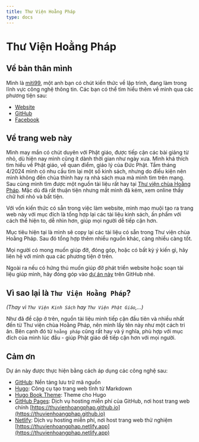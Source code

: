 ```yaml
---
title: Thư Viện Hoằng Pháp
type: docs
---
```


# Thư Viện Hoằng Pháp

## Về bản thân mình

Mình là [miti99](https://tiennm99.github.io), một anh bạn có chút kiến thức về lập trình, đang làm trong lĩnh vực công
nghệ
thông tin. Các bạn có thể tìm hiểu thêm về mình qua các phương tiện sau:

- [Website](https://tiennm99.github.io)
- [GitHub](https://github.com/tiennm99)
- [Facebook](https://www.facebook.com/tiennm99)

## Về trang web này

Mình may mắn có chút duyên với Phật giáo, được tiếp cận các bài giảng từ nhỏ, dù hiện nay mình cũng ít dành thời gian
như ngày xưa. Mình khá thích tìm hiểu về Phật giáo, về quan điểm, giáo lý của Đức Phật. Tầm tháng 4/2024 mình có nhu cầu
tìm lại một số kinh sách, nhưng do điều kiện nên mình không đến chùa thỉnh hay ra nhà sách mua mà mình tìm trên mạng.
Sau cùng mình tìm được một nguồn tài liệu rất hay
tại [Thư viện chùa Hoằng Pháp](https://www.chuahoangphap.com.vn/thu-vien-kinh-sach/). Mặc dù đã rất thuận tiện nhưng mắt
mình đã kém, xem online thấy chữ hơi nhỏ và bất tiện.

Với vốn kiến thức có sẵn trong việc làm website, mình mạo muội tạo ra trang web này với mục đích là tổng hợp lại các tài
liệu kinh sách, ấn phẩm với cách thể hiện to, dễ nhìn hơn, giúp mọi người dễ tiếp cận hơn.

Mục tiêu hiện tại là mình sẽ copy lại các tài liệu có sẵn trong Thư viện chùa Hoằng Pháp. Sau đó tổng hợp thêm nhiều
nguồn khác, càng nhiều càng tốt.

Mọi người có mong muốn giúp đỡ, đóng góp, hoặc có bất kỳ ý kiến gì, hãy liên hệ với mình qua các phương tiện ở trên.

Ngoài ra nếu có hứng thú muốn giúp đỡ phát triển website hoặc soạn tài liệu giúp mình, hãy đóng góp
vào [dự án này](https://github.com/thuvienhoangphap/thuvienhoangphap.github.io) trên GitHub nhé.

## Vì sao lại là `Thư Viện Hoằng Pháp`?

_(Thay vì `Thư Viện Kinh Sách` hay `Thư Viện Phật Giáo`,...)_

Như đã đề cập ở trên, nguồn tài liệu mình tiếp cận đầu tiên và nhiều nhất đến từ Thư viện chùa Hoằng Pháp, nên mình lấy
tên này như một cách tri ân. Bên cạnh đó từ `hoằng pháp` cũng rất hay và ý nghĩa, phù hợp với mục đích của mình lúc
đầu - giúp Phật giáo dễ tiếp cận hơn với mọi người.

## Cảm ơn

Dự án này được thực hiện bằng cách áp dụng các công nghệ sau:

- [GitHub](https://github.com): Nền tảng lưu trữ mã nguồn
- [Hugo](https://gohugo.io/): Công cụ tạo trang web tĩnh từ Markdown
- [Hugo Book Theme](https://github.com/alex-shpak/hugo-book/): Theme cho Hugo
- [GitHub Pages](https://pages.github.com): Dịch vụ hosting miễn phí của GitHub, nơi host trang web
  chính [https://thuvienhoangphap.github.io](https://thuvienhoangphap.github.io)
- [Netlify](https://www.netlify.com): Dịch vụ hosting miễn phí, nơi host trang web thử
  nghiệm [https://thuvienhoangphap.netlify.app](https://thuvienhoangphap.netlify.app)
